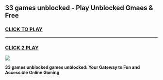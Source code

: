 
## 33 games unblocked - Play Unblocked Gmaes & Free
<h3>
<a href="https://news.freeplayer.one?title=33_games_unblocked&ref=16F">CLICK TO PLAY</a></h3>
<hr>

<h3>
<a href="https://news.freeplayer.one?title=33_games_unblocked&ref=16F">CLICK 2 PLAY</a>
  
</h3>

<a href="https://news.freeplayer.one?title=33_games_unblocked&ref=16F/"><img src="https://clearcache.store/games.png"></a>


**33 games unblocked games unblocked: Your Gateway to Fun and Accessible Online Gaming**
